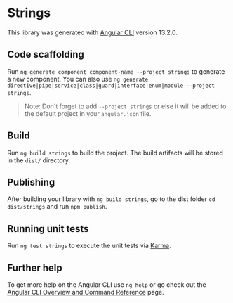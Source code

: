 # Strings

This library was generated with [Angular CLI](https://github.com/angular/angular-cli) version 13.2.0.

## Code scaffolding

Run `ng generate component component-name --project strings` to generate a new component. You can also use `ng generate directive|pipe|service|class|guard|interface|enum|module --project strings`.

> Note: Don't forget to add `--project strings` or else it will be added to the default project in your `angular.json` file.

## Build

Run `ng build strings` to build the project. The build artifacts will be stored in the `dist/` directory.

## Publishing

After building your library with `ng build strings`, go to the dist folder `cd dist/strings` and run `npm publish`.

## Running unit tests

Run `ng test strings` to execute the unit tests via [Karma](https://karma-runner.github.io).

## Further help

To get more help on the Angular CLI use `ng help` or go check out the [Angular CLI Overview and Command Reference](https://angular.io/cli) page.

